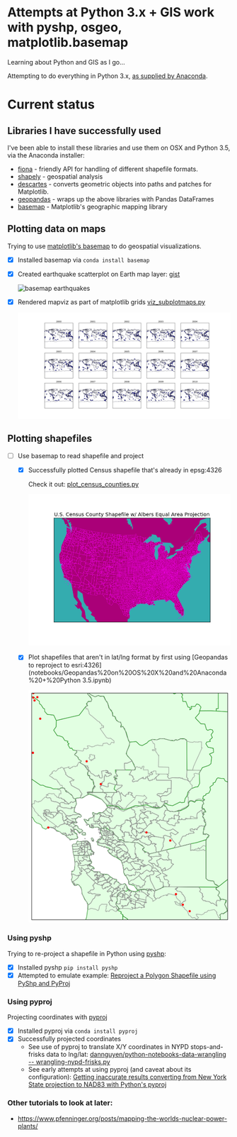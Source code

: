 # Attempts at Python 3.x + GIS work with pyshp, osgeo, matplotlib.basemap

Learning about Python and GIS as I go...

Attempting to do everything in Python 3.x, [as supplied by Anaconda](https://docs.continuum.io/anaconda/pkg-docs).

# Current status 

## Libraries I have successfully used

I've been able to install these libraries and use them on OSX and Python 3.5, via the Anaconda installer:

- [fiona](https://github.com/Toblerity/Fiona) - friendly API for handling of different shapefile formats.
- [shapely](http://toblerity.org/shapely/manual.html) - geospatial analysis
- [descartes](https://pypi.python.org/pypi/descartes) - converts geometric objects into paths and patches for Matplotlib.
- [geopandas](http://geopandas.org) - wraps up the above libraries with Pandas DataFrames
- [basemap](http://matplotlib.org/basemap/index.html)  - Matplotlib's geographic mapping library



## Plotting data on maps

Trying to use [matplotlib's basemap](https://github.com/matplotlib/basemap) to do geospatial visualizations.

- [x] Installed basemap via `conda install basemap`
- [x] Created earthquake scatterplot on Earth map layer: [gist](https://gist.github.com/dannguyen/eb1c4e70565d8cb82d63)

    <img src="assets/images/basemap-quakes.png" alt="basemap earthquakes">
- [x] Rendered mapviz as part of matplotlib grids [viz_subplotmaps.py](viz_subplotmaps.py)
    
    <img src="assets/images/worldwide-m6-quakes-2000-2015-subplots.png" alt="basemap earthquakes">


## Plotting shapefiles

- [ ] Use basemap to read shapefile and project
  - [x] Successfully plotted Census shapefile that's already in epsg:4326
    
    
    Check it out: [plot_census_counties.py](plot_census_counties.py)

    <img src="assets/images/census-counties-20m.png" alt="census-counties-aea">  

  - [x] Plot shapefiles that aren't in lat/lng format by first using [Geopandas to reproject to esri:4326](notebooks/Geopandas%20on%20OS%20X%20and%20Anaconda%20+%20Python 3.5.ipynb)
    
    <img src="notebooks/assets/simple-quakes-bay-counties-zips.png">


### Using pyshp

Trying to re-project a shapefile in Python using [pyshp](https://pypi.python.org/pypi/pyshp):

- [x] Installed pyshp `pip install pyshp`
- [x] Attempted to emulate example: [Reproject a Polygon Shapefile using PyShp and PyProj](https://glenbambrick.com/2016/01/24/reproject-shapefile/)

### Using pyproj

Projecting coordinates with [pyproj](https://github.com/jswhit/pyproj)

- [x] Installed pyproj via `conda install pyproj`
- [x] Successfully projected coordinates
  - See use of pyproj to translate X/Y coordinates in NYPD stops-and-frisks data to lng/lat: [dannguyen/python-notebooks-data-wrangling -- wrangling-nypd-frisks.py](https://github.com/dannguyen/python-notebooks-data-wrangling/blob/master/scripts/wrangling-nypd-frisks.py)
  - See early attempts at using pyproj (and caveat about its configuration): [Getting inaccurate results converting from New York State projection to NAD83 with Python's pyproj](http://gis.stackexchange.com/questions/181667/getting-inaccurate-results-converting-from-new-york-state-projection-to-nad83-wi)   



### Other tutorials to look at later:

- https://www.pfenninger.org/posts/mapping-the-worlds-nuclear-power-plants/
